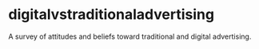 # digitalvstraditionaladvertising
A survey of attitudes and beliefs toward traditional and digital advertising.
